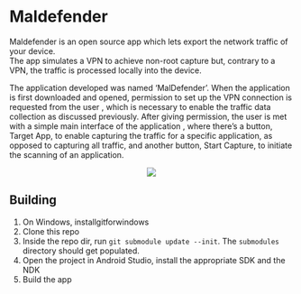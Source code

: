 # Maldefender

Maldefender is an open source app which lets export the network traffic of your device. \
The app simulates a VPN to achieve non-root capture but, contrary to a VPN, the traffic is processed locally into the device.

The application developed was named ‘MalDefender’. When the application is first downloaded and opened,
permission to set up the VPN connection is requested from the user , which is necessary to enable the
traffic data collection as discussed previously. After giving permission, the user is met with a simple main interface
of the application , where there’s a button, Target App, to enable capturing the traffic for a specific
application, as opposed to capturing all traffic, and another button, Start Capture, to initiate the scanning of an
application.

<p align="center">
<img src="https://raw.githubusercontent.com/Alotaibi1217/Maldefender-Android/master/Screenshots/Screenshot_3.png"  /></p>

## Building

1. On Windows, installgitforwindows
2. Clone this repo
3. Inside the repo dir, run `git submodule update --init`. The `submodules` directory should get populated.
4. Open the project in Android Studio, install the appropriate SDK and the NDK
5. Build the app

